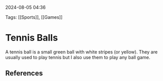 2024-08-05 04:36

Tags: [[Sports]], [[Games]]


# Tennis Balls
A tennis ball is a small green ball with white stripes (or yellow). They are usually used to play tennis but I also use them to play any ball game.


## References